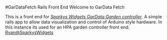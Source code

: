#GarDataFetch Rails Front End
Welcome to GarData Fetch

This is a front end for [*Sparkys Widgets GarData Garden controller*](http://sparkyswidgets.com/projects/GarData).
A simple rails app to allow data visualization and control of Arduino style hardware.
In this instance its used for an HPA garden controller front end. 
[Ryan@SparkysWidgets](http://sparkyswidgets.com)

